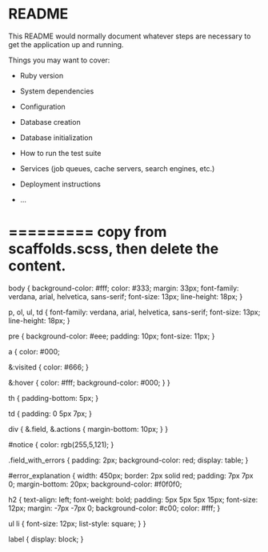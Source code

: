 # README

This README would normally document whatever steps are necessary to get the
application up and running.

Things you may want to cover:

* Ruby version

* System dependencies

* Configuration

* Database creation

* Database initialization

* How to run the test suite

* Services (job queues, cache servers, search engines, etc.)

* Deployment instructions

* ...

# ========= copy from scaffolds.scss, then delete the content.

body {
  background-color: #fff;
  color: #333;
  margin: 33px;
  font-family: verdana, arial, helvetica, sans-serif;
  font-size: 13px;
  line-height: 18px;
}

p, ol, ul, td {
  font-family: verdana, arial, helvetica, sans-serif;
  font-size: 13px;
  line-height: 18px;
}

pre {
  background-color: #eee;
  padding: 10px;
  font-size: 11px;
}

a {
  color: #000;

  &:visited {
    color: #666;
  }

  &:hover {
    color: #fff;
    background-color: #000;
  }
}

th {
  padding-bottom: 5px;
}

td {
  padding: 0 5px 7px;
}

div {
  &.field, &.actions {
    margin-bottom: 10px;
  }
}

#notice {
  color: rgb(255,5,121);
}

.field_with_errors {
  padding: 2px;
  background-color: red;
  display: table;
}

#error_explanation {
  width: 450px;
  border: 2px solid red;
  padding: 7px 7px 0;
  margin-bottom: 20px;
  background-color: #f0f0f0;

  h2 {
    text-align: left;
    font-weight: bold;
    padding: 5px 5px 5px 15px;
    font-size: 12px;
    margin: -7px -7px 0;
    background-color: #c00;
    color: #fff;
  }

  ul li {
    font-size: 12px;
    list-style: square;
  }
}

label {
  display: block;
}

